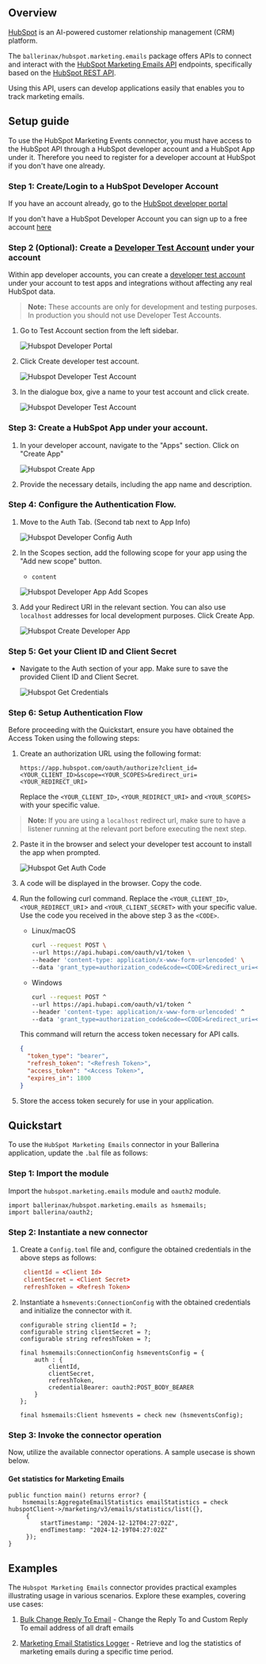 ## Overview
[HubSpot](https://www.hubspot.com) is an AI-powered customer relationship management (CRM) platform. 

The `ballerinax/hubspot.marketing.emails` package offers APIs to connect and interact with the [HubSpot Marketing Emails API](https://developers.hubspot.com/docs/reference/api/marketing/emails/marketing-emails) endpoints, specifically based on the [HubSpot REST API](https://developers.hubspot.com/docs/reference/api/overview).

Using this API, users can develop applications easily that enables you to track marketing emails.

## Setup guide

To use the HubSpot Marketing Events connector, you must have access to the HubSpot API through a HubSpot developer account and a HubSpot App under it. Therefore you need to register for a developer account at HubSpot if you don't have one already.

### Step 1: Create/Login to a HubSpot Developer Account

If you have an account already, go to the [HubSpot developer portal](https://app.hubspot.com/)

If you don't have a HubSpot Developer Account you can sign up to a free account [here](https://developers.hubspot.com/get-started)

### Step 2 (Optional): Create a [Developer Test Account](https://developers.hubspot.com/beta-docs/getting-started/account-types#developer-test-accounts) under your account

Within app developer accounts, you can create a [developer test account](https://developers.hubspot.com/beta-docs/getting-started/account-types#developer-test-accounts) under your account to test apps and integrations without affecting any real HubSpot data.

> **Note:** These accounts are only for development and testing purposes. In production you should not use Developer Test Accounts.

1. Go to Test Account section from the left sidebar.

   ![Hubspot Developer Portal](https://github.com/ballerina-platform/module-ballerinax-hubspot.marketing.emails/tree/main/docs/setup/resources/test_acc_1.png)

2. Click Create developer test account.

   ![Hubspot Developer Test Account](https://github.com/ballerina-platform/module-ballerinax-hubspot.marketing.emails/tree/main/docs/setup/resources/test_acc_2.png)

3. In the dialogue box, give a name to your test account and click create.

   ![Hubspot Developer Test Account](https://github.com/ballerina-platform/module-ballerinax-hubspot.marketing.emails/tree/main/docs/setup/resources/test_acc_3.png)

### Step 3: Create a HubSpot App under your account.

1. In your developer account, navigate to the "Apps" section. Click on "Create App"

   ![Hubspot Create App](https://github.com/ballerina-platform/module-ballerinax-hubspot.marketing.emails/tree/main/docs/setup/resources/create_app_1.png )

2. Provide the necessary details, including the app name and description.

### Step 4: Configure the Authentication Flow.

1. Move to the Auth Tab. (Second tab next to App Info)

   ![Hubspot Developer Config Auth](https://github.com/ballerina-platform/module-ballerinax-hubspot.marketing.emails/tree/main/docs/setup/resources/auth_section.png )

2. In the Scopes section, add the following scope for your app using the "Add new scope" button.

   * `content`

   ![Hubspot Developer App Add Scopes](https://github.com/ballerina-platform/module-ballerinax-hubspot.marketing.emails/tree/main/docs/setup/resources/scopes.png )

4. Add your Redirect URI in the relevant section. You can also use `localhost` addresses for local development purposes. Click Create App.

   ![Hubspot Create Developer App](https://github.com/ballerina-platform/module-ballerinax-hubspot.marketing.emails/tree/main/docs/setup/resources/create_app_final.png )

### Step 5: Get your Client ID and Client Secret

- Navigate to the Auth section of your app. Make sure to save the provided Client ID and Client Secret.

   ![Hubspot Get Credentials](https://github.com/ballerina-platform/module-ballerinax-hubspot.marketing.emails/tree/main/docs/setup/resources/get_credentials.png )

### Step 6: Setup Authentication Flow

Before proceeding with the Quickstart, ensure you have obtained the Access Token using the following steps:

1. Create an authorization URL using the following format:

   ```
   https://app.hubspot.com/oauth/authorize?client_id=<YOUR_CLIENT_ID>&scope=<YOUR_SCOPES>&redirect_uri=<YOUR_REDIRECT_URI>
   ```

   Replace the `<YOUR_CLIENT_ID>`, `<YOUR_REDIRECT_URI>` and `<YOUR_SCOPES>` with your specific value.

> **Note:** If you are using a `localhost` redirect url, make sure to have a listener running at the relevant port before executing the next step.

2. Paste it in the browser and select your developer test account to install the app when prompted.

   ![Hubspot Get Auth Code](https://github.com/ballerina-platform/module-ballerinax-hubspot.marketing.emails/tree/main/docs/setup/resources/install_app.png)

3. A code will be displayed in the browser. Copy the code.

4. Run the following curl command. Replace the `<YOUR_CLIENT_ID>`, `<YOUR_REDIRECT_URI`> and `<YOUR_CLIENT_SECRET>` with your specific value. Use the code you received in the above step 3 as the `<CODE>`.

   - Linux/macOS

     ```bash
     curl --request POST \
     --url https://api.hubapi.com/oauth/v1/token \
     --header 'content-type: application/x-www-form-urlencoded' \
     --data 'grant_type=authorization_code&code=<CODE>&redirect_uri=<YOUR_REDIRECT_URI>&client_id=<YOUR_CLIENT_ID>&client_secret=<YOUR_CLIENT_SECRET>'
     ```

   - Windows

     ```bash
     curl --request POST ^
     --url https://api.hubapi.com/oauth/v1/token ^
     --header 'content-type: application/x-www-form-urlencoded' ^
     --data 'grant_type=authorization_code&code=<CODE>&redirect_uri=<YOUR_REDIRECT_URI>&client_id=<YOUR_CLIENT_ID>&client_secret=<YOUR_CLIENT_SECRET>'
     ```

   This command will return the access token necessary for API calls.

   ```json
   {
     "token_type": "bearer",
     "refresh_token": "<Refresh Token>",
     "access_token": "<Access Token>",
     "expires_in": 1800
   }
   ```

5. Store the access token securely for use in your application.

## Quickstart

To use the `HubSpot Marketing Emails` connector in your Ballerina application, update the `.bal` file as follows:

### Step 1: Import the module

Import the `hubspot.marketing.emails` module and `oauth2` module.

```ballerina
import ballerinax/hubspot.marketing.emails as hsmemails;
import ballerina/oauth2;
```

### Step 2: Instantiate a new connector

1. Create a `Config.toml` file and, configure the obtained credentials in the above steps as follows:

   ```toml
    clientId = <Client Id>
    clientSecret = <Client Secret>
    refreshToken = <Refresh Token>
   ```

2. Instantiate a `hsmevents:ConnectionConfig` with the obtained credentials and initialize the connector with it.

    ```ballerina 
    configurable string clientId = ?;
    configurable string clientSecret = ?;
    configurable string refreshToken = ?;

    final hsmemails:ConnectionConfig hsmeventsConfig = {
        auth : {
            clientId,
            clientSecret,
            refreshToken,
            credentialBearer: oauth2:POST_BODY_BEARER
        }
    };

    final hsmemails:Client hsmevents = check new (hsmeventsConfig);
    ```

### Step 3: Invoke the connector operation

Now, utilize the available connector operations. A sample usecase is shown below.

#### Get statistics for Marketing Emails
    
```ballerina
public function main() returns error? {
    hsmemails:AggregateEmailStatistics emailStatistics = check hubspotClient->/marketing/v3/emails/statistics/list({}, 
     {
         startTimestamp: "2024-12-12T04:27:02Z",
         endTimestamp: "2024-12-19T04:27:02Z"
     });
}
```


## Examples

The `Hubspot Marketing Emails` connector provides practical examples illustrating usage in various scenarios. Explore these examples, covering use cases:

1. [Bulk Change Reply To Email](https://github.com/ballerina-platform/module-ballerinax-hubspot.marketing.emails/tree/main/examples/bulk_change_reply_email/) - Change the Reply To and Custom Reply To email address of all draft emails

2. [Marketing Email Statistics Logger](https://github.com/ballerina-platform/module-ballerinax-hubspot.marketing.emails/tree/main/examples/email_stat_logger/) - Retrieve and log the statistics of marketing emails during a specific time period.
